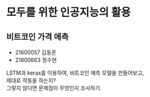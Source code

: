 # 모두를 위한 인공지능의 활용

## 비트코인 가격 에측

* 21600057 김동준  
* 21800663 정수현  

LSTM과 keras를 이용하여, 비트코인 예측 모델을 만들어보고,  
제대로 작동을 하는지?  
그렇지 않다면 문제점이 무엇인지 조사하기.  
